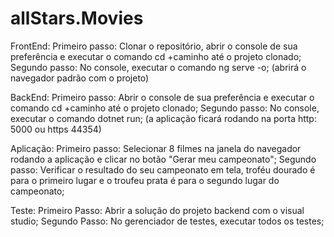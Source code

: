 # allStars.Movies

FrontEnd:
  Primeiro passo: Clonar o repositório, abrir o console de sua preferência e executar o comando cd +caminho até o projeto clonado;
  Segundo passo: No console, executar o comando ng serve -o; (abrirá o navegador padrão com o projeto)

BackEnd:
  Primeiro passo: Abrir o console de sua preferência e executar o comando cd +caminho até o projeto clonado;
  Segundo passo: No console, executar o comando dotnet run; (a aplicação ficará rodando na porta http: 5000 ou https 44354)
  
Aplicação:
  Primeiro passo: Selecionar 8 filmes na janela do navegador rodando a aplicação e clicar no botão "Gerar meu campeonato";
  Segundo passo: Verificar o resultado do seu campeonato em tela, troféu dourado é para o primeiro lugar e o troufeu prata é para o segundo lugar do campeonato;
  
Teste:
  Primeiro Passo: Abrir a solução do projeto backend com o visual studio;
  Segundo Passo: No gerenciador de testes, executar todos os testes;
  

 

